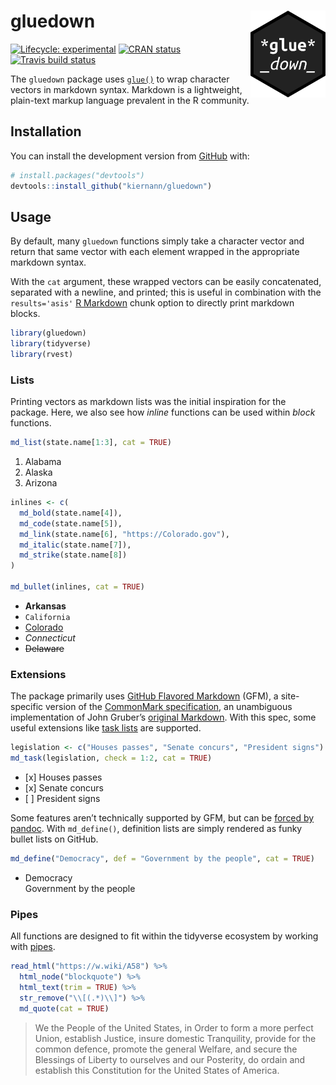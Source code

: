 
<!-- README.md is generated from README.Rmd. Please edit that file -->

# gluedown <img src="man/figures/logo.png" align="right" width="120" />

<!-- badges: start -->

[![Lifecycle:
experimental](https://img.shields.io/badge/lifecycle-experimental-orange.svg)](https://www.tidyverse.org/lifecycle/#experimental)
[![CRAN
status](https://www.r-pkg.org/badges/version/gluedown)](https://CRAN.R-project.org/package=gluedown)
[![Travis build
status](https://travis-ci.org/kiernann/gluedown.svg?branch=master)](https://travis-ci.org/kiernann/gluedown)
<!-- badges: end -->

The `gluedown` package uses
[`glue()`](https://github.com/tidyverse/glue) to wrap character vectors
in markdown syntax. Markdown is a lightweight, plain-text markup
language prevalent in the R community.

## Installation

You can install the development version from
[GitHub](https://github.com/) with:

``` r
# install.packages("devtools")
devtools::install_github("kiernann/gluedown")
```

## Usage

By default, many `gluedown` functions simply take a character vector and
return that same vector with each element wrapped in the appropriate
markdown syntax.

With the `cat` argument, these wrapped vectors can be easily
concatenated, separated with a newline, and printed; this is useful in
combination with the `results='asis'` [R
Markdown](https://github.com/rstudio/rmarkdown) chunk option to directly
print markdown blocks.

``` r
library(gluedown)
library(tidyverse)
library(rvest)
```

### Lists

Printing vectors as markdown lists was the initial inspiration for the
package. Here, we also see how *inline* functions can be used within
*block* functions.

``` r
md_list(state.name[1:3], cat = TRUE)
```

1.  Alabama
2.  Alaska
3.  Arizona

<!-- end list -->

``` r
inlines <- c(
  md_bold(state.name[4]),
  md_code(state.name[5]),
  md_link(state.name[6], "https://Colorado.gov"),
  md_italic(state.name[7]),
  md_strike(state.name[8])
)

md_bullet(inlines, cat = TRUE)
```

  - **Arkansas**
  - `California`
  - [Colorado](https://Colorado.gov)
  - *Connecticut*
  - ~~Delaware~~

### Extensions

The package primarily uses [GitHub Flavored
Markdown](https://github.github.com/gfm/) (GFM), a site-specific version
of the [CommonMark specification](https://spec.commonmark.org/), an
unambiguous implementation of John Gruber’s [original
Markdown](https://daringfireball.net/projects/markdown/). With this
spec, some useful extensions like [task
lists](https://help.github.com/en/articles/about-task-lists) are
supported.

``` r
legislation <- c("Houses passes", "Senate concurs", "President signs")
md_task(legislation, check = 1:2, cat = TRUE)
```

  - \[x\] Houses passes
  - \[x\] Senate concurs
  - \[ \] President signs

Some features aren’t technically supported by GFM, but can be [forced by
pandoc](https://pandoc.org/MANUAL.html#definition-lists). With
`md_define()`, definition lists are simply rendered as funky bullet
lists on GitHub.

``` r
md_define("Democracy", def = "Government by the people", cat = TRUE)
```

  - Democracy  
    Government by the people

### Pipes

All functions are designed to fit within the tidyverse ecosystem by
working with
[pipes](https://magrittr.tidyverse.org/reference/pipe.html).

``` r
read_html("https://w.wiki/A58") %>% 
  html_node("blockquote") %>% 
  html_text(trim = TRUE) %>% 
  str_remove("\\[(.*)\\]") %>% 
  md_quote(cat = TRUE)
```

> We the People of the United States, in Order to form a more perfect
> Union, establish Justice, insure domestic Tranquility, provide for the
> common defence, promote the general Welfare, and secure the Blessings
> of Liberty to ourselves and our Posterity, do ordain and establish
> this Constitution for the United States of America.
